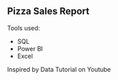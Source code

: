 ## Pizza Sales Report

Tools used: 
- SQL
- Power BI
- Excel
  
Inspired by Data Tutorial on Youtube
